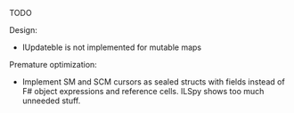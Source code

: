 TODO

Design:
* IUpdateble is not implemented for mutable maps


Premature optimization:
* Implement SM and SCM cursors as sealed structs with fields instead
of F# object expressions and reference cells. ILSpy shows too much unneeded stuff.